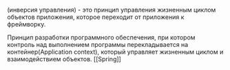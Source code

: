 (инверсия управления) - это принцип управления жизненным циклом объектов приложения, которое переходит от приложения к фреймворку.

Принцип разработки программного обеспечения, при котором контроль над выполнением программы перекладывается на контейнер(Application context), который управляет жизненным циклом и взаимодействием объектов.
[[Spring]]